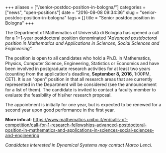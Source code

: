 +++
aliases = ["/senior-postdoc-position-in-bologna/"]
categories = ["news", "open-positions"]
date = "2016-08-08 09:34:36"
slug = "senior-postdoc-position-in-bologna"
tags = []
title = "Senior postdoc position in Bologna"
+++

The Department of Mathematics of Università di Bologna has opened a call
for a 1+1-year postdoctoral position denominated *"Advanced postdoctoral
position in Mathematics and Applications in Sciences, Social Sciences
and Engineering".*

The position is open to all candidates who hold a Ph.D. in Mathematics,
Physics, Computer Science, Engineering, Statistics or Economics and have
been involved in postgraduate research activities for at least two years
(counting from the application's deadline, **September 8, 2016**,
1:00PM, CET). It is an "open" position in that all research areas that
are currently represented in the Department will be considered (see the
announcement for a list of them). The candidate is invited to contact a
faculty member to evaluate the feasibility of his/her research proposal.

The appointment is initially for one year, but is expected to be renewed
for a second year upon good performance in the first year.

**More info at**:
<https://www.mathematics.unibo.it/en/calls-of-competition/call-for-1-research-fellowships-advanced-postdoctoral-position-in-mathematics-and-applications-in-sciences-social-sciences-and-engineering>

*Candidates interested in Dynamical Systems may contact Marco Lenci.*

